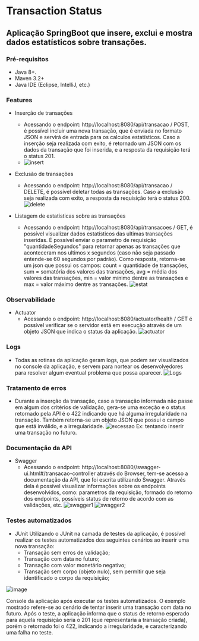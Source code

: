# Transaction Status
## Aplicação SpringBoot que insere, exclui e mostra dados estatísticos sobre transações.

### Pré-requisitos
  * Java 8+.
  * Maven 3.2+
  * Java IDE (Eclipse, IntelliJ, etc.)

### Features

* Inserção de transações
  * Acessando o endpoint: http://localhost:8080/api/transacao / POST, é possível incluir uma nova transação, que é enviada no formato JSON e servirá de entrada para os calculos estatísticos. Caso a inserção seja realizada com exito, é retornado um JSON com os dados da transação que foi inserida, e a resposta da requisição terá o status 201.
  * ![insert](https://user-images.githubusercontent.com/32377593/101294578-15f8aa80-37f7-11eb-95c2-044f1120a56f.jpg)

* Exclusão de transações
  * Acessando o endpoint: http://localhost:8080/api/transacao / DELETE, é possível deletar todas as transações. Caso a exclusão seja realizada com exito, a resposta da requisição terá o status 200.
  ![delete](https://user-images.githubusercontent.com/32377593/101294588-2c066b00-37f7-11eb-8b55-034000096f3b.jpg)  

* Listagem de estatisticas sobre as transações
  * Acessando o endpoint: http://localhost:8080/api/transacoes / GET, é possível visualizar dados estatísticos das ultimas transações inseridas. É possível enviar o parametro de requisição "quantidadeSegundos" para retornar apenas as transações que aconteceram nos ultimos x segundos (caso não seja passado entende-se 60 segundos por padrão). Como resposta, retorna-se um json que possui os campos: count = quantidade de transações, sum = somatória dos valores das transações, avg = média dos valores das transações, min = valor mínimo dentre as transações e max = valor máximo dentre as transações.
  ![estat](https://user-images.githubusercontent.com/32377593/101294632-7e478c00-37f7-11eb-85e8-71931b2c6b5b.jpg)


### Observabilidade

* Actuator
  * Acessando o endpoint: http://localhost:8080/actuator/health / GET é possível verificar se o servidor está em execução através de um objeto JSON que indica o status da aplicação.
  ![actuator](https://user-images.githubusercontent.com/32377593/101293084-32deaf00-37f2-11eb-805d-ddc3ed7d5d85.jpg)
  
### Logs
  * Todas as rotinas da aplicação geram logs, que podem ser visualizados no console da aplicação, e servem para nortear os desenvolvedores para resolver algum eventual problema que possa aparecer.
![Logs](https://user-images.githubusercontent.com/32377593/101292984-974d3e80-37f1-11eb-95c3-6d58add08931.png)

### Tratamento de erros
  * Durante a inserção da transação, caso a transação informada não passe em algum dos critérios de validação, gera-se uma exceção e o status retornado pela API é o 422 indicando que há alguma irregularidade na transação. Também retorna-se um objeto JSON que possui o campo que está inválido, e a irregularidade.
![excessao](https://user-images.githubusercontent.com/32377593/101293989-2c9d0280-37f3-11eb-8c5d-bd9eff09fbab.jpg)
Ex: tentando inserir uma transação no futuro.

### Documentação da API
  * Swagger
    * Acessando o endpoint: http://localhost:8080//swagger-ui.html#/transacao-controller através do Browser, tem-se acesso a documentação da API, que foi escrita utilizando Swagger. Através dela é possível visualizar informações sobre os endpoints desenvolvidos, como: parametros da requisição, formado do retorno dos endpoints, possíveis status de retorno de acordo com as validações, etc. 
![swagger1](https://user-images.githubusercontent.com/32377593/101294148-3e32da00-37f4-11eb-9cbc-e6d695d9f129.jpg)
![swagger2](https://user-images.githubusercontent.com/32377593/101294150-3ffc9d80-37f4-11eb-8dcf-d3a29ebf4c19.jpg)

### Testes automatizados
  * JUnit
    Utilizando o JUnit na camada de testes da aplicação, é possível realizar os testes automatizados dos seguintes cenários ao inserir uma nova transação:
    * Transação sem erros de validação;
    * Transação com data no futuro;
    * Transação com valor monetário negativo;
    * Transação sem corpo (objeto nulo), sem permitir que seja identificado o corpo da requisição;
    
  ![image](https://user-images.githubusercontent.com/32377593/101294340-6a9b2600-37f5-11eb-9837-613f9803b55f.png)
  
  Console da aplicação após executar os testes automatizados. O exemplo mostrado refere-se ao cenário de tentar inserir uma transação com data no futuro.
  Após o teste, a aplicação informa que o status de retorno esperado para aquela requisição seria o 201 (que representaria a transação criada), porém o retornado foi o 422, indicando a irregularidade, e caracterizando uma falha no teste.
